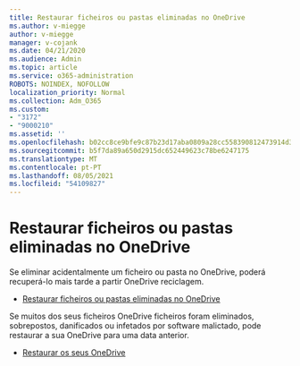 ```yaml
---
title: Restaurar ficheiros ou pastas eliminadas no OneDrive
ms.author: v-miegge
author: v-miegge
manager: v-cojank
ms.date: 04/21/2020
ms.audience: Admin
ms.topic: article
ms.service: o365-administration
ROBOTS: NOINDEX, NOFOLLOW
localization_priority: Normal
ms.collection: Adm_O365
ms.custom:
- "3172"
- "9000210"
ms.assetid: ''
ms.openlocfilehash: b02cc8ce9bfe9c87b23d17aba0809a28cc558390812473914d378d60ea30a660
ms.sourcegitcommit: b5f7da89a650d2915dc652449623c78be6247175
ms.translationtype: MT
ms.contentlocale: pt-PT
ms.lasthandoff: 08/05/2021
ms.locfileid: "54109827"
---
```

# <a name="restore-deleted-files-or-folders-in-onedrive"></a>Restaurar ficheiros ou pastas eliminadas no OneDrive

Se eliminar acidentalmente um ficheiro ou pasta no OneDrive, poderá recuperá-lo mais tarde a partir OneDrive reciclagem.

* [Restaurar ficheiros ou pastas eliminadas no OneDrive](https://support.office.com/article/restore-deleted-files-or-folders-in-onedrive-949ada80-0026-4db3-a953-c99083e6a84f)

Se muitos dos seus ficheiros OneDrive ficheiros foram eliminados, sobrepostos, danificados ou infetados por software malictado, pode restaurar a sua OneDrive para uma data anterior.

* [Restaurar os seus OneDrive](https://support.office.com/article/Restore-your-OneDrive-fa231298-759d-41cf-bcd0-25ac53eb8a15)
